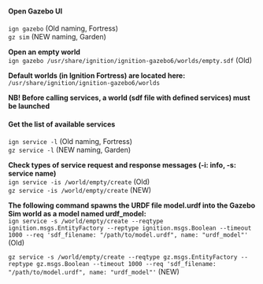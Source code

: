 #### Open Gazebo UI
`ign gazebo` (Old naming, Fortress)  
`gz sim` (NEW naming, Garden)

**Open an empty world**  
`ign gazebo /usr/share/ignition/ignition-gazebo6/worlds/empty.sdf` (Old)

**Default worlds (in Ignition Fortress) are located here:**  
`/usr/share/ignition/ignition-gazebo6/worlds`

**NB! Before calling services, a world (sdf file with defined services) must be launched**

#### Get the list of available services
`ign service -l` (Old naming, Fortress)  
`gz service -l` (NEW naming, Garden)

**Check types of service request and response messages (-i: info, -s: service name)**  
`ign service -is /world/empty/create` (Old)  
`gz service -is /world/empty/create` (NEW)

**The following command spawns the URDF file model.urdf into the Gazebo Sim world as a model named urdf_model:**  
`ign service -s /world/empty/create --reqtype ignition.msgs.EntityFactory --reptype ignition.msgs.Boolean --timeout 1000 --req 'sdf_filename: "/path/to/model.urdf", name: "urdf_model"'` (Old)

`gz service -s /world/empty/create --reqtype gz.msgs.EntityFactory --reptype gz.msgs.Boolean --timeout 1000 --req 'sdf_filename: "/path/to/model.urdf", name: "urdf_model"'` (NEW)